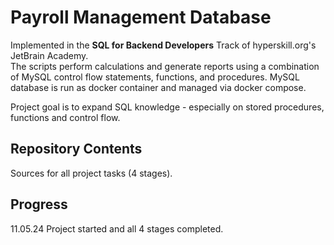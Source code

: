 # Payroll Management Database

Implemented in the <b>SQL for Backend Developers</b> Track of hyperskill.org's JetBrain Academy.<br>
The scripts perform calculations and generate reports using a combination of MySQL control flow statements, 
functions, and procedures.
MySQL database is run as docker container and managed via docker compose.

Project goal is to expand SQL knowledge - especially on stored procedures, functions and control flow.

## Repository Contents

Sources for all project tasks (4 stages).

## Progress

11.05.24 Project started and all 4 stages completed.
